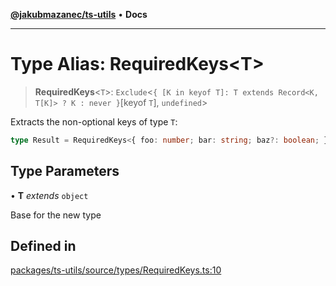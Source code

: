 [**@jakubmazanec/ts-utils**](../README.md) • **Docs**

---

# Type Alias: RequiredKeys\<T\>

> **RequiredKeys**\<`T`\>:
> `Exclude`\<`{ [K in keyof T]: T extends Record<K, T[K]> ? K : never }`\[keyof `T`\], `undefined`\>

Extracts the non-optional keys of type `T`:

```TypeScript
type Result = RequiredKeys<{ foo: number; bar: string; baz?: boolean; }>; // `typeof Result` is `'foo' | 'bar`
```

## Type Parameters

• **T** _extends_ `object`

Base for the new type

## Defined in

[packages/ts-utils/source/types/RequiredKeys.ts:10](https://github.com/jakubmazanec/tools/blob/1c4f0471e4ca7ee64c14124101a8ac795175e9bf/packages/ts-utils/source/types/RequiredKeys.ts#L10)
